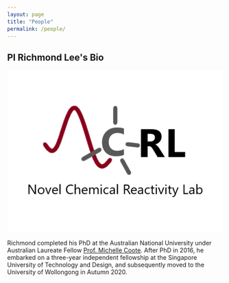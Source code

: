 ```yaml
---
layout: page
title: "People"
permalink: /people/
---
```


PI Richmond Lee's Bio
---
![Pic](/files/NCRL.png)

Richmond completed his PhD at the Australian National University under Australian Laureate Fellow [Prof. Michelle Coote](https://rsc.anu.edu.au/~mcoote/). After PhD in 2016, he embarked on a three-year independent fellowship at the Singapore University of Technology and Design, and subsequently moved to the University of Wollongong in Autumn 2020. 
